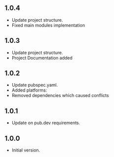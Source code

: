## 1.0.4

- Update project structure.
- Fixed main modules implementation

## 1.0.3

- Update project structure.
- Project Documentation added

## 1.0.2

- Update pubspec.yaml.
- Added platforms:
- Removed dependencies which caused conflicts

## 1.0.1

- Update on pub.dev requirements.

## 1.0.0

- Initial version.